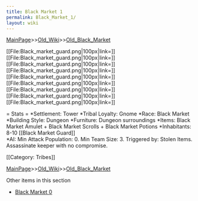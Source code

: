 ```yaml
---
title: Black Market 1
permalink: Black_Market_1/
layout: wiki
---
```


[MainPage](/keeperrl_wiki/ "wikilink")>>[Old_Wiki](/keeperrl_wiki/Old_Wiki "wikilink")>>[Old_Black_Market](/keeperrl_wiki/Old_Black_Market "wikilink")

[[File:Black_market_guard.png|100px|link=]]
[[File:Black_market_guard.png|100px|link=]]
[[File:Black_market_guard.png|100px|link=]]
[[File:Black_market_guard.png|100px|link=]]
[[File:Black_market_guard.png|100px|link=]]
[[File:Black_market_guard.png|100px|link=]]
[[File:Black_market_guard.png|100px|link=]]
[[File:Black_market_guard.png|100px|link=]]
[[File:Black_market_guard.png|100px|link=]]

= Stats =
*Settlement: Tower
*Tribal Loyalty: Gnome
*Race: Black Market
*Building Style: Dungeon
*Furniture: Dungeon surroundings
*Items:  Black Market Amulet + Black Market Scrolls + Black Market Potions
*Inhabitants: 8-10 [[Black Market Guard]]    
*AI: Min Attack Population: 0. Min Team Size: 3. Triggered by: Stolen Items. Assassinate keeper with no compromise. 

[[Category: Tribes]]

[MainPage](/keeperrl_wiki/ "wikilink")>>[Old_Wiki](/keeperrl_wiki/Old_Wiki "wikilink")>>[Old_Black_Market](/keeperrl_wiki/Old_Black_Market "wikilink")

Other items in this section
-    [Black Market 0](/keeperrl_wiki/Black_Market_0 "wikilink")

